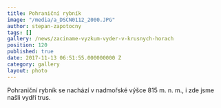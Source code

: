```yaml
---
title: Pohraniční rybník
image: "/media/a_DSCN0112_2000.JPG"
author: stepan-zapotocny
tags: []
gallery: /news/zaciname-vyzkum-vyder-v-krusnych-horach
position: 120
published: true
date: 2017-11-13 06:51:55.000000000 Z
category: gallery
layout: photo
---
```

Pohraniční rybník se nachází v nadmořské výšce 815 m. n. m., i zde jsme
našli vydří trus.
